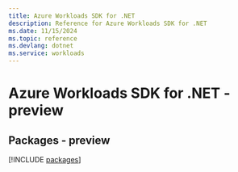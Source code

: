 ```yaml
---
title: Azure Workloads SDK for .NET
description: Reference for Azure Workloads SDK for .NET
ms.date: 11/15/2024
ms.topic: reference
ms.devlang: dotnet
ms.service: workloads
---
```

# Azure Workloads SDK for .NET - preview
## Packages - preview
[!INCLUDE [packages](workloads-index.md)]